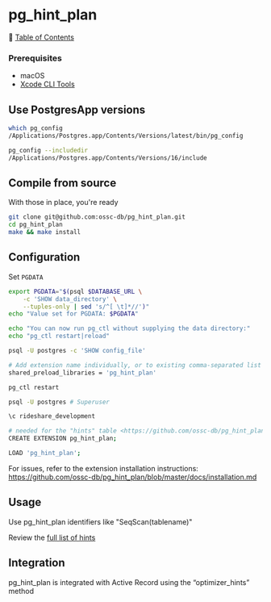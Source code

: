 # pg_hint_plan

📁 [Table of Contents](README.md)

### Prerequisites

- macOS
- [Xcode CLI Tools](xcode_cli_tools.md)

## Use PostgresApp versions

```sh
which pg_config
/Applications/Postgres.app/Contents/Versions/latest/bin/pg_config

pg_config --includedir
/Applications/Postgres.app/Contents/Versions/16/include
```

## Compile from source

With those in place, you're ready

```sh
git clone git@github.com:ossc-db/pg_hint_plan.git
cd pg_hint_plan
make && make install
```


## Configuration
Set `PGDATA`

```sh
export PGDATA="$(psql $DATABASE_URL \
    -c 'SHOW data_directory' \
    --tuples-only | sed 's/^[ \t]*//')"
echo "Value set for PGDATA: $PGDATA"

echo "You can now run pg_ctl without supplying the data directory:"
echo "pg_ctl restart|reload"
```

```sh
psql -U postgres -c 'SHOW config_file'

# Add extension name individually, or to existing comma-separated list
shared_preload_libraries = 'pg_hint_plan'

pg_ctl restart

psql -U postgres # Superuser

\c rideshare_development

# needed for the "hints" table <https://github.com/ossc-db/pg_hint_plan/blob/master/docs/hint_table.md>
CREATE EXTENSION pg_hint_plan;

LOAD 'pg_hint_plan';
```

For issues, refer to the extension installation instructions: <https://github.com/ossc-db/pg_hint_plan/blob/master/docs/installation.md>

## Usage

Use pg_hint_plan identifiers like "SeqScan(tablename)"

Review the [full list of hints](https://github.com/ossc-db/pg_hint_plan/blob/master/docs/hint_list.md)


## Integration

pg_hint_plan is integrated with Active Record using the “optimizer_hints” method
